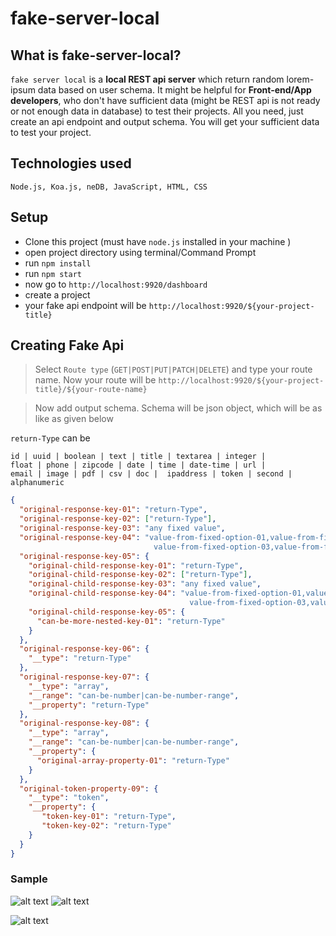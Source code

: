 # fake-server-local

## What is fake-server-local?
`fake server local` is a **local REST api server**
which return random lorem-ipsum data based on user schema. It might be helpful for 
**Front-end/App developers**, who don't have sufficient data (might be REST 
api is not ready or not enough data in database) to test their projects. All you need, 
just create an api endpoint and output schema. You will get your sufficient data to test your project.

## Technologies used
`Node.js, Koa.js, neDB, JavaScript, HTML, CSS`

## Setup
- Clone this project (must have `node.js` installed in your machine )
- open project directory using terminal/Command Prompt
- run `npm install`
- run `npm start`
- now go to `http://localhost:9920/dashboard`
- create a project
- your fake api endpoint will be `http://localhost:9920/${your-project-title}`

## Creating Fake Api
> Select `Route type` (`GET|POST|PUT|PATCH|DELETE`) and type your route name. Now your route will be  `http://localhost:9920/${your-project-title}/${your-route-name}`

> Now add output schema. Schema will be json object, which will be as like as given below

`return-Type` can be 

```
id | uuid | boolean | text | title | textarea | integer | 
float | phone | zipcode | date | time | date-time | url | 
email | image | pdf | csv | doc |  ipaddress | token | second | alphanumeric
```

```JSON
{
  "original-response-key-01": "return-Type",
  "original-response-key-02": ["return-Type"],
  "original-response-key-03": "any fixed value",
  "original-response-key-04": "value-from-fixed-option-01,value-from-fixed-option-02,
                                value-from-fixed-option-03,value-from-fixed-option-04",
  "original-response-key-05": {
    "original-child-response-key-01": "return-Type",
    "original-child-response-key-02": ["return-Type"],
    "original-child-response-key-03": "any fixed value",
    "original-child-response-key-04": "value-from-fixed-option-01,value-from-fixed-option-02,
                                        value-from-fixed-option-03,value-from-fixed-option-04",
    "original-child-response-key-05": {
      "can-be-more-nested-key-01": "return-Type"
    }
  },
  "original-response-key-06": {
    "__type": "return-Type"
  },
  "original-response-key-07": {
    "__type": "array",
    "__range": "can-be-number|can-be-number-range",
    "__property": "return-Type"
  },
  "original-response-key-08": {
    "__type": "array",
    "__range": "can-be-number|can-be-number-range",
    "__property": {
      "original-array-property-01": "return-Type"
    }
  },
  "original-token-property-09": {
    "__type": "token",
    "__property": {
       "token-key-01": "return-Type",
       "token-key-02": "return-Type"
    }
  }
}
```

### Sample 

![alt text](https://raw.githubusercontent.com/shsaucorp/fake-server-local/master/public/assets/images/help-page/token-values.png) ![alt text](https://raw.githubusercontent.com/shsaucorp/fake-server-local/master/public/assets/images/help-page/array-values.png) 

![alt text](https://raw.githubusercontent.com/shsaucorp/fake-server-local/master/public/assets/images/help-page/array-values-2.png) 

